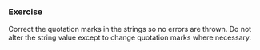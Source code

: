 <!--{ ids:[128], language:'JavaScript', type:'workshop', order: 4, name:'Strings', description:'Strings are text enclosed in quotation marks' } -->
### Exercise

Correct the quotation marks in the strings so no errors are thrown. Do not alter the string value except to change quotation marks where necessary.
